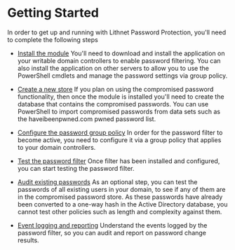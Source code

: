# Getting Started
In order to get up and running with Lithnet Password Protection, you'll need to complete the following steps

* [Install the module](installation/Installing-the-module.md)
You'll need to download and install the application on your writable domain controllers to enable password filtering. You can also install the application on other servers to allow you to use the PowerShell cmdlets and manage the password settings via group policy.

* [Create a new store](installation/Create-a-new-store)
If you plan on using the compromised password functionality, then once the module is installed you'll need to create the database that contains the compromised passwords. You can use PowerShell to import compromised passwords from data sets such as the haveibeenpwned.com pwned password list.

* [Configure the password group policy](installation/Configure-group-policy.md)
In order for the password filter to become active, you need to configure it via a group policy that applies to your domain controllers. 

* [Test the password filter](installation/Testing-the-password-filter.md)
Once filter has been installed and configured, you can start testing the password filter.

* [Audit existing passwords](installation/Audit-existing-passwords.md)
As an optional step, you can test the passwords of all existing users in your domain, to see if any of them are in the compromised password store. As these passwords have already been converted to a one-way hash in the Active Directory database, you cannot test other policies such as length and complexity against them.

* [Event logging and reporting](installation/Event-logging-and-reporting.md)
Understand the events logged by the password filter, so you can audit and report on password change results.